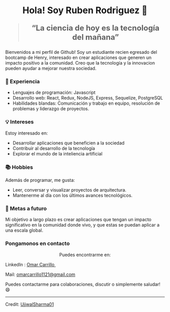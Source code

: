 <h1 align="center">Hola! Soy Ruben Rodriguez 👋</h1>

<blockquote style="font-size: 24px;">
  <p align="center">
    <strong>“La ciencia de hoy es la tecnología del mañana”</strong>
  </p>
</blockquote>
Bienvenidos a mi perfil de Github! Soy un estudiante recien egresado del bootcamp de Henry, interesado en crear aplicaciones que generen un impacto positivo a la comunidad. Creo que la tecnología y la innovacion pueden ayudar a mejorar nuestra sociedad.

### 🚀 Experiencia

- Lenguajes de programación: Javascript
- Desarrollo web: React, Redux, NodeJS, Express, Sequelize, PostgreSQL
- Habilidades blandas: Comunicación y trabajo en equipo, resolución de problemas y liderazgo de proyectos.

### 💡 Intereses

Estoy interesado en:

- Desarrollar aplicaciones que beneficien a la sociedad
- Contribuir al desarrollo de la tecnología 
- Explorar el mundo de la inteliencia artificial 

### 📚 Hobbies

Además de programar, me gusta:

- Leer, conversar y visualizar proyectos de arquitectura.
- Mantenerme al día con los últimos avances tecnológicos.

### 🌱 Metas a futuro

Mi objetivo a largo plazo es crear aplicaciones que tengan un impacto significativo en la comunidad donde vivo, y que estas se puedan aplicar a una escala global.

### Pongamonos en contacto

<p align="center">
  Puedes encontrarme en:
</p>

LinkedIn : 
<a href="https://www.linkedin.com/in/ruben-rodriguez-carrillo">
    Omar Carrillo
  </a>&nbsp;&nbsp;&nbsp;

Mail:
omarcarrillo1121@gmail.com

Puedes contactarme para colaboraciones, discutir o simplemente saludar! 😄

------

Credit: [UjjwalSharma01](https://github.com/UjjwalSharma01)
